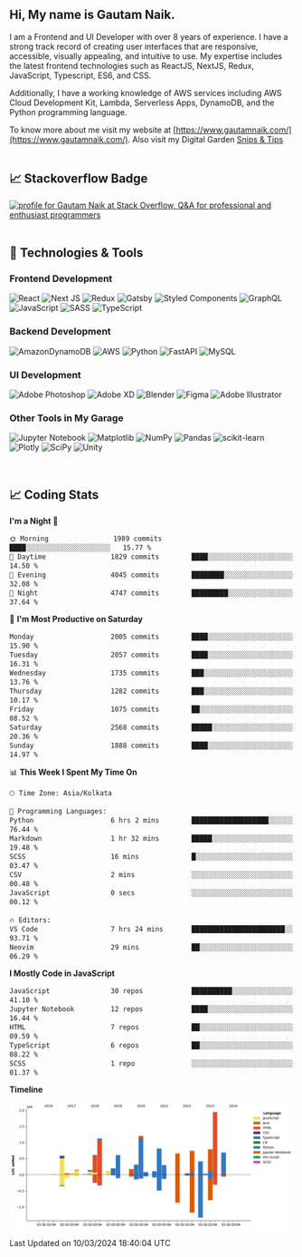  
## Hi, My name is Gautam Naik.

I am a Frontend and UI Developer with over 8 years of experience. I have a strong track record of creating user interfaces that are responsive, accessible, visually appealing, and intuitive to use. My expertise includes the latest frontend technologies such as ReactJS, NextJS, Redux, JavaScript, Typescript, ES6, and CSS. 

Additionally, I have a working knowledge of AWS services including AWS Cloud Development Kit, Lambda, Serverless Apps, DynamoDB, and the Python programming language. 

To know more about me visit my website at [https://www.gautamnaik.com/](https://www.gautamnaik.com/). Also visit my Digital Garden [Snips & Tips](https://gautamnaik1994.gitbook.io/snippets/)
<br/>
<br/>

## &#x1f4c8; Stackoverflow Badge

<a href="https://stackoverflow.com/users/2376317/gautam-naik"><img src="https://stackoverflow.com/users/flair/2376317.png?theme=dark" width="208" height="58" alt="profile for Gautam Naik at Stack Overflow, Q&amp;A for professional and enthusiast programmers" title="profile for Gautam Naik at Stack Overflow, Q&amp;A for professional and enthusiast programmers"></a>
<br/>
<br/>

## 🔧 Technologies & Tools

### Frontend Development 

![React](https://img.shields.io/badge/react-%2320232a.svg?style=for-the-badge&logo=react&logoColor=%2361DAFB)
![Next JS](https://img.shields.io/badge/Next-black?style=for-the-badge&logo=next.js&logoColor=white)
![Redux](https://img.shields.io/badge/redux-%23593d88.svg?style=for-the-badge&logo=redux&logoColor=white)
![Gatsby](https://img.shields.io/badge/Gatsby-%23663399.svg?style=for-the-badge&logo=gatsby&logoColor=white)
![Styled Components](https://img.shields.io/badge/styled--components-DB7093?style=for-the-badge&logo=styled-components&logoColor=white)
![GraphQL](https://img.shields.io/badge/-GraphQL-E10098?style=for-the-badge&logo=graphql&logoColor=white)
![JavaScript](https://img.shields.io/badge/javascript-%23323330.svg?style=for-the-badge&logo=javascript&logoColor=%23F7DF1E)
![SASS](https://img.shields.io/badge/SASS-hotpink.svg?style=for-the-badge&logo=SASS&logoColor=white)
![TypeScript](https://img.shields.io/badge/typescript-%23007ACC.svg?style=for-the-badge&logo=typescript&logoColor=white)

### Backend Development 

![AmazonDynamoDB](https://img.shields.io/badge/Amazon%20DynamoDB-4053D6?style=for-the-badge&logo=Amazon%20DynamoDB&logoColor=white)
![AWS](https://img.shields.io/badge/AWS-%23FF9900.svg?style=for-the-badge&logo=amazon-aws&logoColor=white)
![Python](https://img.shields.io/badge/python-3670A0?style=for-the-badge&logo=python&logoColor=ffdd54)
![FastAPI](https://img.shields.io/badge/FastAPI-005571?style=for-the-badge&logo=fastapi)
![MySQL](https://img.shields.io/badge/mysql-%2300f.svg?style=for-the-badge&logo=mysql&logoColor=white)


### UI Development 

![Adobe Photoshop](https://img.shields.io/badge/adobe%20photoshop-%2331A8FF.svg?style=for-the-badge&logo=adobe%20photoshop&logoColor=white)
![Adobe XD](https://img.shields.io/badge/Adobe%20XD-470137?style=for-the-badge&logo=Adobe%20XD&logoColor=#FF61F6)
![Blender](https://img.shields.io/badge/blender-%23F5792A.svg?style=for-the-badge&logo=blender&logoColor=white)
![Figma](https://img.shields.io/badge/figma-%23F24E1E.svg?style=for-the-badge&logo=figma&logoColor=white)
![Adobe Illustrator](https://img.shields.io/badge/adobe%20illustrator-%23FF9A00.svg?style=for-the-badge&logo=adobe%20illustrator&logoColor=white)


### Other Tools in My Garage

![Jupyter Notebook](https://img.shields.io/badge/jupyter-%23FA0F00.svg?style=for-the-badge&logo=jupyter&logoColor=white)
![Matplotlib](https://img.shields.io/badge/Matplotlib-%23ffffff.svg?style=for-the-badge&logo=Matplotlib&logoColor=black)
![NumPy](https://img.shields.io/badge/numpy-%23013243.svg?style=for-the-badge&logo=numpy&logoColor=white)
![Pandas](https://img.shields.io/badge/pandas-%23150458.svg?style=for-the-badge&logo=pandas&logoColor=white)
![scikit-learn](https://img.shields.io/badge/scikit--learn-%23F7931E.svg?style=for-the-badge&logo=scikit-learn&logoColor=white)
![Plotly](https://img.shields.io/badge/Plotly-%233F4F75.svg?style=for-the-badge&logo=plotly&logoColor=white)
![SciPy](https://img.shields.io/badge/SciPy-%230C55A5.svg?style=for-the-badge&logo=scipy&logoColor=%white)
![Unity](https://img.shields.io/badge/unity-%23000000.svg?style=for-the-badge&logo=unity&logoColor=white)

<br/>

## 📈 Coding Stats

<!--START_SECTION:waka-->
**I'm a Night 🦉** 

```text
🌞 Morning                1989 commits        ████░░░░░░░░░░░░░░░░░░░░░   15.77 % 
🌆 Daytime                1829 commits        ████░░░░░░░░░░░░░░░░░░░░░   14.50 % 
🌃 Evening                4045 commits        ████████░░░░░░░░░░░░░░░░░   32.08 % 
🌙 Night                  4747 commits        █████████░░░░░░░░░░░░░░░░   37.64 % 
```
📅 **I'm Most Productive on Saturday** 

```text
Monday                   2005 commits        ████░░░░░░░░░░░░░░░░░░░░░   15.90 % 
Tuesday                  2057 commits        ████░░░░░░░░░░░░░░░░░░░░░   16.31 % 
Wednesday                1735 commits        ███░░░░░░░░░░░░░░░░░░░░░░   13.76 % 
Thursday                 1282 commits        ███░░░░░░░░░░░░░░░░░░░░░░   10.17 % 
Friday                   1075 commits        ██░░░░░░░░░░░░░░░░░░░░░░░   08.52 % 
Saturday                 2568 commits        █████░░░░░░░░░░░░░░░░░░░░   20.36 % 
Sunday                   1888 commits        ████░░░░░░░░░░░░░░░░░░░░░   14.97 % 
```


📊 **This Week I Spent My Time On** 

```text
🕑︎ Time Zone: Asia/Kolkata

💬 Programming Languages: 
Python                   6 hrs 2 mins        ███████████████████░░░░░░   76.44 % 
Markdown                 1 hr 32 mins        █████░░░░░░░░░░░░░░░░░░░░   19.48 % 
SCSS                     16 mins             █░░░░░░░░░░░░░░░░░░░░░░░░   03.47 % 
CSV                      2 mins              ░░░░░░░░░░░░░░░░░░░░░░░░░   00.48 % 
JavaScript               0 secs              ░░░░░░░░░░░░░░░░░░░░░░░░░   00.12 % 

🔥 Editors: 
VS Code                  7 hrs 24 mins       ███████████████████████░░   93.71 % 
Neovim                   29 mins             ██░░░░░░░░░░░░░░░░░░░░░░░   06.29 % 
```

**I Mostly Code in JavaScript** 

```text
JavaScript               30 repos            ██████████░░░░░░░░░░░░░░░   41.10 % 
Jupyter Notebook         12 repos            ████░░░░░░░░░░░░░░░░░░░░░   16.44 % 
HTML                     7 repos             ██░░░░░░░░░░░░░░░░░░░░░░░   09.59 % 
TypeScript               6 repos             ██░░░░░░░░░░░░░░░░░░░░░░░   08.22 % 
SCSS                     1 repo              ░░░░░░░░░░░░░░░░░░░░░░░░░   01.37 % 
```



**Timeline**

![Lines of Code chart](https://raw.githubusercontent.com/gautamnaik1994/gautamnaik1994/master/assets/bar_graph.png)


 Last Updated on 10/03/2024 18:40:04 UTC
<!--END_SECTION:waka-->

<!-- ## &#x1f4c8; My GitHub Stats

[![Top Langs](https://github-readme-stats.vercel.app/api/top-langs/?username=gautamnaik1994&hide=java,html,css&theme=nord)](https://github.com/anuraghazra/github-readme-stats)


## &#x1f4c8; Wakatime Stats

<a href="https://wakatime.com"><img src="https://wakatime.com/share/@gautamnaik1994/6e3d774f-5628-4179-9709-01d2633682e2.png" /></a> -->

